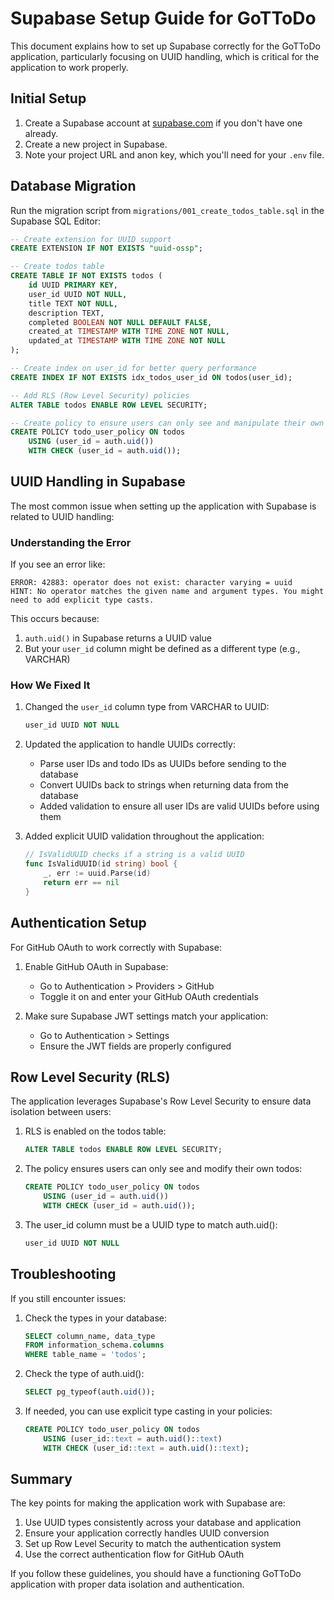 # Supabase Setup Guide for GoTToDo

This document explains how to set up Supabase correctly for the GoTToDo application, particularly focusing on UUID handling, which is critical for the application to work properly.

## Initial Setup

1. Create a Supabase account at [supabase.com](https://supabase.com) if you don't have one already.
2. Create a new project in Supabase.
3. Note your project URL and anon key, which you'll need for your `.env` file.

## Database Migration

Run the migration script from `migrations/001_create_todos_table.sql` in the Supabase SQL Editor:

```sql
-- Create extension for UUID support
CREATE EXTENSION IF NOT EXISTS "uuid-ossp";

-- Create todos table
CREATE TABLE IF NOT EXISTS todos (
    id UUID PRIMARY KEY,
    user_id UUID NOT NULL,
    title TEXT NOT NULL,
    description TEXT,
    completed BOOLEAN NOT NULL DEFAULT FALSE,
    created_at TIMESTAMP WITH TIME ZONE NOT NULL,
    updated_at TIMESTAMP WITH TIME ZONE NOT NULL
);

-- Create index on user_id for better query performance
CREATE INDEX IF NOT EXISTS idx_todos_user_id ON todos(user_id);

-- Add RLS (Row Level Security) policies
ALTER TABLE todos ENABLE ROW LEVEL SECURITY;

-- Create policy to ensure users can only see and manipulate their own todos
CREATE POLICY todo_user_policy ON todos
    USING (user_id = auth.uid())
    WITH CHECK (user_id = auth.uid());
```

## UUID Handling in Supabase

The most common issue when setting up the application with Supabase is related to UUID handling:

### Understanding the Error

If you see an error like:

```
ERROR: 42883: operator does not exist: character varying = uuid
HINT: No operator matches the given name and argument types. You might need to add explicit type casts.
```

This occurs because:

1. `auth.uid()` in Supabase returns a UUID value
2. But your `user_id` column might be defined as a different type (e.g., VARCHAR)

### How We Fixed It

1. Changed the `user_id` column type from VARCHAR to UUID:
   ```sql
   user_id UUID NOT NULL
   ```

2. Updated the application to handle UUIDs correctly:
   - Parse user IDs and todo IDs as UUIDs before sending to the database
   - Convert UUIDs back to strings when returning data from the database
   - Added validation to ensure all user IDs are valid UUIDs before using them

3. Added explicit UUID validation throughout the application:
   ```go
   // IsValidUUID checks if a string is a valid UUID
   func IsValidUUID(id string) bool {
       _, err := uuid.Parse(id)
       return err == nil
   }
   ```

## Authentication Setup

For GitHub OAuth to work correctly with Supabase:

1. Enable GitHub OAuth in Supabase:
   - Go to Authentication > Providers > GitHub
   - Toggle it on and enter your GitHub OAuth credentials

2. Make sure Supabase JWT settings match your application:
   - Go to Authentication > Settings
   - Ensure the JWT fields are properly configured

## Row Level Security (RLS)

The application leverages Supabase's Row Level Security to ensure data isolation between users:

1. RLS is enabled on the todos table:
   ```sql
   ALTER TABLE todos ENABLE ROW LEVEL SECURITY;
   ```

2. The policy ensures users can only see and modify their own todos:
   ```sql
   CREATE POLICY todo_user_policy ON todos
       USING (user_id = auth.uid())
       WITH CHECK (user_id = auth.uid());
   ```

3. The user_id column must be a UUID type to match auth.uid():
   ```sql
   user_id UUID NOT NULL
   ```

## Troubleshooting

If you still encounter issues:

1. Check the types in your database:
   ```sql
   SELECT column_name, data_type 
   FROM information_schema.columns 
   WHERE table_name = 'todos';
   ```

2. Check the type of auth.uid():
   ```sql
   SELECT pg_typeof(auth.uid());
   ```

3. If needed, you can use explicit type casting in your policies:
   ```sql
   CREATE POLICY todo_user_policy ON todos
       USING (user_id::text = auth.uid()::text)
       WITH CHECK (user_id::text = auth.uid()::text);
   ```

## Summary

The key points for making the application work with Supabase are:

1. Use UUID types consistently across your database and application
2. Ensure your application correctly handles UUID conversion
3. Set up Row Level Security to match the authentication system
4. Use the correct authentication flow for GitHub OAuth

If you follow these guidelines, you should have a functioning GoTToDo application with proper data isolation and authentication. 